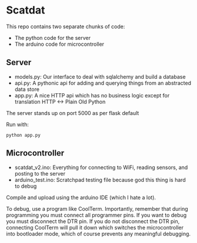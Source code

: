 # Scatdat

This repo contains two separate chunks of code:
  - The python code for the server
  - The arduino code for microcontroller


## Server

  - models.py: Our interface to deal with sqlalchemy and build a database
  - api.py: A pythonic api for adding and querying things from an abstracted data store
  - app.py: A nice HTTP api which has no business logic except for translation HTTP <-> Plain Old Python

The server stands up on port 5000 as per flask default

Run with:

```python app.py```

## Microcontroller

  - scatdat_v2.ino: Everything for connecting to WiFi, reading sensors, and posting to the server
  - arduino_test.ino: Scratchpad testing file because god this thing is hard to debug

Compile and upload using the arduino IDE (which I hate a lot).

To debug, use a program like CoolTerm. Importantly, remember that during programming you must connect all programmer pins. If you want to debug you must disconnect the DTR pin. If you do not disconnect the DTR pin, connecting CoolTerm will pull it down which switches the microcontroller into bootloader mode, which of course prevents any meaningful debugging.
